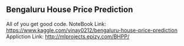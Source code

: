 ## Bengaluru House Price Prediction 
All of you get good code.
NoteBook Link: https://www.kaggle.com/vinay0212/bengaluru-house-price-prediction <br>
Appliction Link: http://mlprojects.epizy.com/BHPP/

